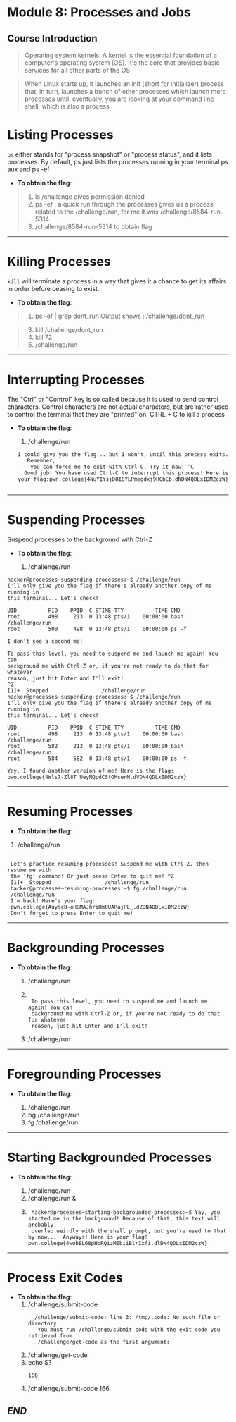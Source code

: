 # Module 8: Processes and Jobs

## Course Introduction

> Operating system kernels: A kernel is the essential foundation of a computer's operating system (OS). It's the core that provides basic services for all other parts of the OS

>  When Linux starts up, it launches an init (short for initializer) process that, in turn, launches a bunch of other processes which launch more processes until, eventually, you are looking at your command line shell, which is also a process


# Listing Processes
`ps` either stands for "process snapshot" or "process status", and it lists processes. By default, ps just lists the processes running in your terminal
ps aux and ps -ef 

- **To obtain the flag**:
  
>  1. ls /challenge gives permission denied
>  2. ps -ef , a quick run through the processes gives us a process related to the /challenge/run, for me it was /challenge/8584-run-5314
>  3. /challenge/8584-run-5314 to obtain flag
---

# Killing Processes

`kill` will terminate a process in a way that gives it a chance to get its affairs in order before ceasing to exist.

- **To obtain the flag**:

>  1.  ps -ef | grep dont_run
      Output shows : /challenge/dont_run

>  3.  kill /challenge/dont_run
>  4.  kill 72
>  5.  /challenge/run 

---

# Interrupting Processes

The "Ctrl" or "Control" key is so called because it is used to send control characters. Control characters are not actual characters, but are rather used to control the terminal that they are "printed" on. CTRL + C to kill a process

- **To obtain the flag**:

  1. /challenge/run
  ```
  I could give you the flag... but I won't, until this process exits.       
     Remember, 
      you can force me to exit with Ctrl-C. Try it now! ^C
    Good job! You have used Ctrl-C to interrupt this process! Here is your flag:pwn.college{4NuYIYsjD8I8YLPmegdxj9HCbEb.dNDN4QDLxIDM2czW} 


---

# Suspending Processes

Suspend processes to the background with Ctrl-Z 

- **To obtain the flag**:

  1. /challenge/run
```
hacker@processes~suspending-processes:~$ /challenge/run
I'll only give you the flag if there's already another copy of me running in 
this terminal... Let's check!

UID          PID    PPID  C STIME TTY          TIME CMD
root         498     213  0 13:48 pts/1    00:00:00 bash /challenge/run
root         500     498  0 13:48 pts/1    00:00:00 ps -f

I don't see a second me!

To pass this level, you need to suspend me and launch me again! You can 
background me with Ctrl-Z or, if you're not ready to do that for whatever 
reason, just hit Enter and I'll exit!
^Z
[1]+  Stopped                 /challenge/run
hacker@processes~suspending-processes:~$ /challenge/run
I'll only give you the flag if there's already another copy of me running in 
this terminal... Let's check!

UID          PID    PPID  C STIME TTY          TIME CMD
root         498     213  0 13:48 pts/1    00:00:00 bash /challenge/run
root         582     213  0 13:48 pts/1    00:00:00 bash /challenge/run
root         584     582  0 13:48 pts/1    00:00:00 ps -f

Yay, I found another version of me! Here is the flag:
pwn.college{4Wls7-Zl8T_UeyMQpdCStOMserM.dVDN4QDLxIDM2czW}
 ```


---

# Resuming Processes


- **To obtain the flag**:

 1.  /challenge/run
```

 Let's practice resuming processes! Suspend me with Ctrl-Z, then resume me with 
 the 'fg' command! Or just press Enter to quit me! ^Z
 [1]+  Stopped                 /challenge/run
 hacker@processes~resuming-processes:~$ fg /challenge/run
 /challenge/run
 I'm back! Here's your flag:
 pwn.college{Auysc8-oHBMAJhriHm0UARajPL_.dZDN4QDLxIDM2czW}
 Don't forget to press Enter to quit me! 
```


---

# Backgrounding Processes
- **To obtain the flag**:

  1. /challenge/run
  2. ```
     
      To pass this level, you need to suspend me and launch me again! You can 
      background me with Ctrl-Z or, if you're not ready to do that for whatever 
      reason, just hit Enter and I'll exit! 
  3. /challenge/run

---

# Foregrounding Processes
- **To obtain the flag**:

  1. /challenge/run
  2. bg /challenge/run
  3. fg /challenge/run

---

# Starting Backgrounded Processes 
- **To obtain the flag**:

  1. /challenge/run
  2. /challenge/run &
  3. ```
      hacker@processes~starting-backgrounded-processes:~$ Yay, you started me in the background! Because of that, this text will probably 
      overlap weirdly with the shell prompt, but you're used to that by now...  Anyways! Here is your flag! pwn.college{4wubEL68pHbRQizMZbiiBlrIxfi.dlDN4QDLxIDM2czW}
---

# Process Exit Codes
- **To obtain the flag**:
  1. /challenge/submit-code
     ```
       /challenge/submit-code: line 3: /tmp/.code: No such file or directory
        You must run /challenge/submit-code with the exit code you retrieved from 
        /challenge/get-code as the first argument:

  2. /challenge/get-code
  3. echo $?
     ```
     166
  4. /challenge/submit-code 166 


## *_END_* 

